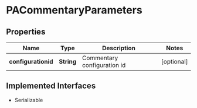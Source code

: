 

# PACommentaryParameters


## Properties

Name | Type | Description | Notes
------------ | ------------- | ------------- | -------------
**configurationid** | **String** | Commentary configuration id |  [optional]


## Implemented Interfaces

* Serializable


